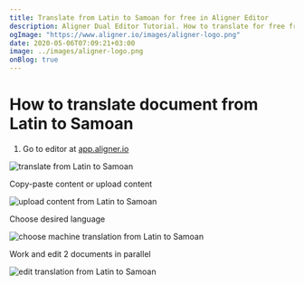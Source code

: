 ```yaml
---
title: Translate from Latin to Samoan for free in Aligner Editor
description: Aligner Dual Editor Tutorial. How to translate for free from Latin to Samoan. Aligner is multilingual document management platform. 
ogImage: "https://www.aligner.io/images/aligner-logo.png"
date: 2020-05-06T07:09:21+03:00
image: ../images/aligner-logo.png
onBlog: true
---
```


# How to translate document from Latin to Samoan

1. Go to editor at [app.aligner.io](https://app.aligner.io "Aligner App web page")

![translate from Latin to Samoan](../aligner-blank-editor.png "translate from Latin to Samoan")

Copy-paste content or upload content

![upload content from Latin to Samoan](../aligner-uploaded-document.png "upload content from Latin to Samoan")

Choose desired language

![choose machine translation from Latin to Samoan](../aligner-language-dropdown.png "choose machine translation from Latin to Samoan")

Work and edit 2 documents in parallel

![edit translation from Latin to Samoan](../aligner-double-sitded-editor.png "edit translation from Latin to Samoan")

